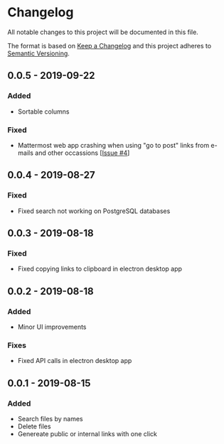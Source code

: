 # Changelog
All notable changes to this project will be documented in this file.

The format is based on [Keep a Changelog](http://keepachangelog.com/en/1.0.0/)
and this project adheres to [Semantic Versioning](http://semver.org/spec/v2.0.0.html).

## 0.0.5 - 2019-09-22
### Added
- Sortable columns
### Fixed
- Mattermost web app crashing when using "go to post" links from e-mails and other occassions [[Issue #4](https://github.com/Amonith/mattermost-file-list/issues/4)]

## 0.0.4 - 2019-08-27
### Fixed
- Fixed search not working on PostgreSQL databases

## 0.0.3 - 2019-08-18
### Fixed
- Fixed copying links to clipboard in electron desktop app

## 0.0.2 - 2019-08-18
### Added
- Minor UI improvements
### Fixes
- Fixed API calls in electron desktop app

## 0.0.1 - 2019-08-15
### Added
- Search files by names
- Delete files
- Genereate public or internal links with one click
